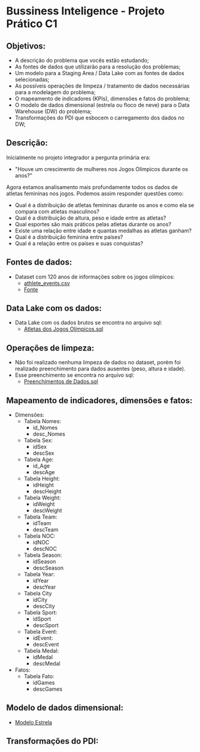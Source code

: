 # Bussiness Inteligence - Projeto Prático C1

## Objetivos:

 - A descrição do problema que vocês estão estudando;
 - As fontes de dados que utilizarão para a resolução dos problemas;
 - Um modelo para a Staging Area / Data Lake com as fontes de dados selecionadas;
 - As possíveis operações de limpeza / tratamento de dados necessárias para a modelagem do problema;
 - O mapeamento de indicadores (KPIs), dimensões e fatos do problema;
 - O modelo de dados dimensional (estrela ou floco de neve) para o Data Warehouse (DW) do problema;
 - Transformações do PDI que esbocem o carregamento dos dados no DW;

 ## Descrição:

 Inicialmente no projeto integrador a pergunta primária era: 
 - "Houve um crescimento de mulheres nos Jogos Olímpicos durante os anos?"

 Agora estamos analisamento mais profundamente todos os dados de atletas femininas nos jogos. Podemos assim responder questões como:
  - Qual é a distribuição de atletas femininas durante os anos e como ela se compara com atletas masculinos?
  - Qual é a distribuição de altura, peso e idade entre as atletas?
  - Qual esportes são mais práticos pelas atletas durante os anos?
  - Existe uma relação entre idade e quantas medalhas as atletas ganham?
  - Qual é a distribuição feminina entre países?
  - Qual é a relação entre os países e suas conquistas?

## Fontes de dados:

- Dataset com 120 anos de informações sobre os jogos olímpicos:
  - [athlete_events.csv](/Dataset/athlete_events.csv)
  - [Fonte](https://www.kaggle.com/heesoo37/120-years-of-olympic-history-athletes-and-results)

## Data Lake com os dados:

  - Data Lake com os dados brutos se encontra no arquivo sql:
    - [Atletas dos Jogos Olímpicos.sql](/Data%20Lake/Atletas%20dos%20Jogos%20Ol%C3%ADmpicos.sql)

## Operações de limpeza: 

  - Não foi realizado nenhuma limpeza de dados no dataset, porém foi realizado preenchimento para dados ausentes (peso, altura e idade).
  - Esse preenchimento se encontra no arquivo sql:
    - [Preenchimentos de Dados.sql](/Opera%C3%A7%C3%B5es/Preenchimento%20de%20Dados.sql)

## Mapeamento de indicadores, dimensões e fatos:

  - Dimensões:
    - Tabela Nomes:
      - id_Nomes
      - desc_Nomes
    - Tabela Sex:
      - idSex
      - descSex
    - Tabela Age:
      - id_Age
      - descAge
    - Tabela Height:
      - idHeight
      - descHeight
    - Tabela Weight:
      - idWeight
      - descWeight
    - Tabela Team:
      - idTeam
      - descTeam
    - Tabela NOC:
      - idNOC
      - descNOC
    - Tabela Season:
      - idSeason
      - descSeason
    - Tabela Year:
      - idYear
      - descYear
    - Tabela City
      - idCity
      - descCity
    - Tabela Sport:
      - idSport
      - descSport
    - Tabela Event:
      - idEvent:
      - descEvent
    - Tabela Medal:
      - idMedal
      - descMedal
  - Fatos:
    - Tabela Fato:
      - idGames
      - descGames

##  Modelo de dados dimensional:

  - [Modelo Estrela](/Modelo%20Dimensional/Atletas%20dos%20Jogos%20Ol%C3%ADmpicos.pdf)

## Transformações do PDI: